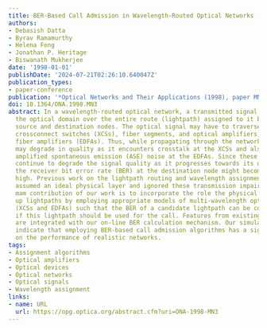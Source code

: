 ```yaml
---
title: BER-Based Call Admission in Wavelength-Routed Optical Networks
authors:
- Debasish Datta
- Byrav Ramamurthy
- Helena Feng
- Jonathan P. Heritage
- Biswanath Mukherjee
date: '1998-01-01'
publishDate: '2024-07-21T02:26:10.640047Z'
publication_types:
- paper-conference
publication: '*Optical Networks and Their Applications (1998), paper MN3*'
doi: 10.1364/ONA.1998.MN3
abstract: In a wavelength-routed optical network, a transmitted signal remains in
  the optical domain over the entire route (lightpath) assigned to it between its
  source and destination nodes. The optical signal may have to traverse a number of
  crossconnect switches (XCSs), fiber segments, and optical amplifiers, e.g., erbium-doped
  fiber amplifiers (EDFAs). Thus, while propagating through the network, the signal
  may degrade in quality as it encounters crosstalk at the XCSs and also picks up
  amplified spontaneous emission (ASE) noise at the EDFAs. Since these impairments
  continue to degrade the signal quality as it progresses towards its destination,
  the receiver bit error rate (BER) at the destination node might become unacceptably
  high. Previous work on the lightpath routing and wavelength assignment (RWA) problems
  assumed an ideal physical layer and ignored these transmission impairments. The
  mam contribution of our work is to incorporate the role the physical layer in setting
  up lightpaths by employing appropriate models of multi-wavelength optical devices
  (XCSs and EDFAs) such that the BER of a candidate lightpath can be computed to determine
  if this lightpath should be used for the call. Features from existing RWA algorithms
  are integrated with our on-line BER calculation mechanism. Our simulation studies
  indicate that employing BER-based call admission algorithms has a significant impact
  on the performance of realistic networks.
tags:
- Assignment algorithms
- Optical amplifiers
- Optical devices
- Optical networks
- Optical signals
- Wavelength assignment
links:
- name: URL
  url: https://opg.optica.org/abstract.cfm?uri=ONA-1998-MN3
---
```

